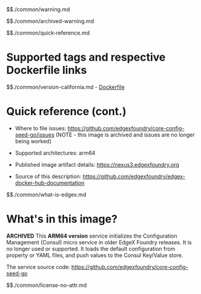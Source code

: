 $$./common/warning.md

$$./common/archived-warning.md

$$./common/quick-reference.md

# Supported tags and respective Dockerfile links

$$./common/version-california.md
        - [Dockerfile](https://github.com/edgexfoundry/core-config-seed-go/blob/california/Dockerfile.aarch64)

# Quick reference (cont.)

- Where to file issues: https://github.com/edgexfoundry/core-config-seed-go/issues (NOTE - this image is archived and issues are no longer being worked)

- Supported architectures: arm64

- Published image artifact details: https://nexus3.edgexfoundry.org

- Source of this description: https://github.com/edgexfoundry/edgex-docker-hub-documentation

$$./common/what-is-edgex.md

# What's in this image?

**ARCHIVED**
 This **ARM64 version** service initializes the Configuration Management (Consul) micro service in older EdgeX Foundry releases.  It is no longer used or supported. It loads the default configuration from property or YAML files, and push values to the Consul Key/Value store.

The service source code: https://github.com/edgexfoundry/core-config-seed-go

$$./common/license-no-attr.md
